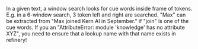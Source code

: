 In a given text, a window search looks for cue words inside frame of tokens. E.g. in a 6-window search, 3 token left and right are searched. "Max" can be extracted from "Max joined Kern AI in September." if "join" is one of the cue words. If you an "AttributeError: module 'knowledge' has no attribute XYZ", you need to ensure that a lookup name with that name exists in refinery!